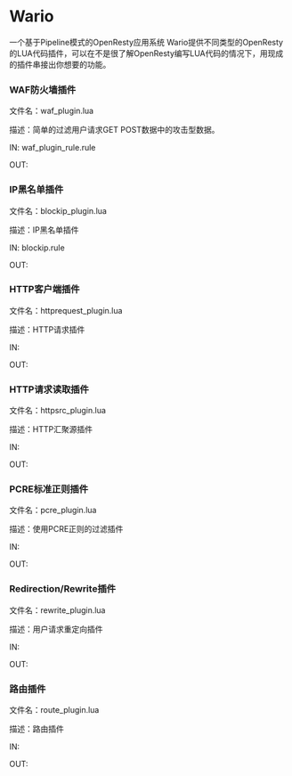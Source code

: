 # Wario
一个基于Pipeline模式的OpenResty应用系统
Wario提供不同类型的OpenResty的LUA代码插件，可以在不是很了解OpenResty编写LUA代码的情况下，用现成的插件串接出你想要的功能。


### WAF防火墙插件

文件名：waf_plugin.lua            

描述：简单的过滤用户请求GET POST数据中的攻击型数据。 

IN: waf_plugin_rule.rule

OUT:

### IP黑名单插件

文件名：blockip_plugin.lua        

描述：IP黑名单插件 

IN: blockip.rule

OUT:



### HTTP客户端插件

文件名：httprequest_plugin.lua    

描述：HTTP请求插件

IN:

OUT:


### HTTP请求读取插件

文件名：httpsrc_plugin.lua        

描述：HTTP汇聚源插件  

IN:

OUT:


### PCRE标准正则插件

文件名：pcre_plugin.lua           

描述：使用PCRE正则的过滤插件

IN:

OUT:


### Redirection/Rewrite插件

文件名：rewrite_plugin.lua        

描述：用户请求重定向插件 

IN:

OUT:

### 路由插件

文件名：route_plugin.lua          

描述：路由插件 

IN:

OUT:







